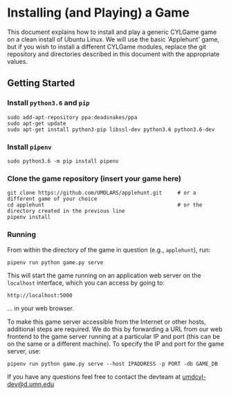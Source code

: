 # Installing (and Playing) a Game

This document explains how to install and play a generic CYLGame game on a clean install of Ubuntu Linux. We will use the basic 'Applehunt' game, 
but if you wish to install a different CYLGame modules, replace the git repository and directories described
in this document with the appropriate values.

## Getting Started
### Install `python3.6` and `pip`

```
sudo add-apt-repository ppa:deadsnakes/ppa
sudo apt-get update
sudo apt-get install python3-pip libssl-dev python3.6 python3.6-dev 
```

### Install `pipenv`

```
sudo python3.6 -m pip install pipenv
```

### Clone the game repository (insert your game here)

```
git clone https://github.com/UMDLARS/applehunt.git     # or a different game of your choice
cd applehunt                                           # or the directory created in the previous line
pipenv install
```

### Running
From within the directory of the game in question (e.g., `applehunt`), run:

```
pipenv run python game.py serve
```
This will start the game running on an application web server on the `localhost` interface, which you can access by going to:

`http://localhost:5000`

... in your web browser.

To make this game server accessible from the Internet or other hosts, additional steps are required. We do this by forwarding a URL from our web frontend to the game server running at a particular IP and port (this can be on the same or a different machine). To specify the IP and port for the game server, use:

```
pipenv run python game.py serve --host IPADDRESS -p PORT -db GAME_DB
```

If you have any questions feel free to contact the devteam at <umdcyl-dev@d.umn.edu>
